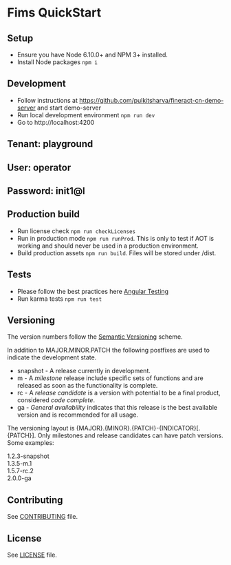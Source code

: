 # Fims QuickStart

## Setup

* Ensure you have Node 6.10.0+ and NPM 3+ installed.
* Install Node packages `npm i`

## Development
* Follow instructions at https://github.com/pulkitsharva/fineract-cn-demo-server and start demo-server
* Run local development environment `npm run dev`
* Go to http://localhost:4200

## Tenant: playground
## User: operator
## Password: init1@l


## Production build
* Run license check `npm run checkLicenses`
* Run in production mode `npm run runProd`. This is only to test if AOT is working and should never be used in a production environment.
* Build production assets `npm run build`. Files will be stored under /dist.

## Tests
* Please follow the best practices here [Angular Testing](https://angular.io/docs/ts/latest/guide/testing.html)
* Run karma tests `npm run test`


## Versioning
The version numbers follow the [Semantic Versioning](http://semver.org/) scheme.

In addition to MAJOR.MINOR.PATCH the following postfixes are used to indicate the development state.

* snapshot - A release currently in development. 
* m - A _milestone_ release include specific sets of functions and are released as soon as the functionality is complete.
* rc - A _release candidate_ is a version with potential to be a final product, considered _code complete_.
* ga - _General availability_ indicates that this release is the best available version and is recommended for all usage.

The versioning layout is {MAJOR}.{MINOR}.{PATCH}-{INDICATOR}[.{PATCH}]. Only milestones and release candidates can  have patch versions. Some examples:

1.2.3-snapshot  
1.3.5-m.1  
1.5.7-rc.2  
2.0.0-ga

## Contributing
See [CONTRIBUTING](CONTRIBUTING.md) file.

## License
See [LICENSE](LICENSE) file.
